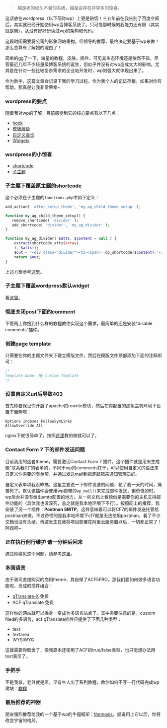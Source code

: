 > 越是老的经久不衰的系统，越是会存在非常多的惊喜。

这话放在wordpress（以下简称wp）上更是贴切！三五年前在我告别了百度空间后，其实就已经开始使用wp当博客系统了。只可惜那时候的我能力还有限（其实就是懒），从没有好好研读过wp的架构和代码。

这段时间需要将公司的形象网站重构，经领导的推荐，最终决定要基于wp来做！那么总算有了解她的理由了！

简单的gg了一下，海量的教程，皮肤，插件。可见其生态环境还是依然不错，尽管最近几年不少轻量级博客系统的诞生，但似乎并没有对wp造成太大的影响，尤其是在针对一些比较复杂需求的企业站开发时，wp的强大就体现出来了。

作为新手，这篇文章会记录下我的学习过程，作为我个人的记忆存根，如果对你有帮助，那真是让我非常荣幸~

### wordpress的要点

随着我对wp的了解，目前感觉到它的核心要点有以下几点：

- [hook](http://www.wpdaxue.com/wordpress-hook.html)
- [模版层级](https://developer.wordpress.org/themes/basics/template-hierarchy/)
- [自定义查询](http://www.wpdaxue.com/create-custom-queries-in-wordpress.html)
- [Widgets](http://www.wpdaxue.com/wordpress-widgets-api.html)

### wordpress的小惊喜

- [shortcode](http://www.wpdaxue.com/wordpress-shortcode.html)
- [子主题](https://codex.wordpress.org/zh-cn:%E5%AD%90%E4%B8%BB%E9%A2%98)



### 子主题下覆盖原主题的shortcode

这个必须在子主题的`functions.php`中如下定义：

```php
add_action( 'after_setup_theme', 'my_ag_child_theme_setup' );

function my_ag_child_theme_setup() {
   remove_shortcode( 'divider' );
   add_shortcode( 'divider', 'my_ag_divider' );
}

function my_ag_divider( $atts, $content = null ) {
    extract(shortcode_atts(array(
    ), $atts));
	$out = '<div class="divider"><h2><span>'.do_shortcode($content).'</span></h2></div>';
    return $out;
}
```
上述方案参考[这里](https://wordpress.org/support/topic/override-themes-shortcodesphp#post-2877657)。


### 子主题下覆盖wordpress默认widget

看[这里](https://gist.github.com/paulruescher/2998060)。


### 彻底关闭post下面的comment

不管网上你搜到什么样的教程教你实现这个需求，最简单的还是安装“disable comments”插件。


### 创建page template

只需要在你的主题文件夹下建立模版文件，然后在模版文件顶部添加下面的注释即可：

```php
/*
Template Name: My Custom Template
*/
```


### 设置自定义url后导致403

首先你要保证你开启了apache的rewrite模块，然后在你配置的虚拟主机环境下设置下面两项：

```
Options Indexes FollowSymLinks
AllowOverride All
```

nginx下就很简单了，按照[这里](http://www.ccvita.com/336.html)教的做就可以了。


### Contact Form 7 下的邮件发送问题

目前我用的这套theme，需要激活Contact Form 7 插件，这个插件就是用来生成像“联系我们”的表单的，不同于wp的comments在于，可以使用自定义的语法来自定义你需要的表单项，并通过发送mail到指定邮箱来通知管理员的。

自定义表单项我没咋搞，这里主要说一下邮件发送的问题，花了我一天的时间，痛苦死了。默认该插件会使用wp自带的`wp_mail()`来完成邮件发送，但奇怪的时，wp后台并没有给出smtp配置的地方。从一些文档上看貌似是需要你的主机支持邮件功能的（具体我也没深究，总之就是我本地环境下不行）。按照网上的推荐，我安装了另一个插件：**Postman SMTP**。这样意味着可以将CF7的邮件发送托管给postman来做，不过奇怪的是我本地环境下cf7就是无法使用postman，看了不少文档也没有头绪。奇迹发生在我将项目部署在阿里云服务器以后，一切都正常了！阿西吧~


### 正在执行例行维护 请一分钟后回来

遇过你碰见这个问题，请参考[这里](http://blog.wpjam.com/m/maintenance-sucks-problem/)。


### 多国语言

由于我司直接购买的商用theme，其自带了ACF5PRO，那我们要如何做多语言功能呢，现成的插件组合：

- [qTranslate-X](https://qtranslatexteam.wordpress.com/about/) 免费
- ACF qTranslate 免费

这样你的网站就可以摇身一变成为多语言站点了。其中需要注意的是，custom filed的多语言，acf qTranslate插件只提供了下面几种类型：

- text
- textarea
- WYSIWYG

这就需要你取舍了，像我原本还使用了ACF的true/false类型，也只能想办法用text表示了。


### 手把手

不是我夸，老外就是屌，早有牛人出了系列教程，教你如何不写一行代码完成wp建站：[教程](http://tyler.com/)


### 最后推荐的神器

朋友强烈推荐给我的一个基于wp的牛逼框架：[themosis](http://framework.themosis.com/)，据说用上它以后，你将改变宇宙的格局。
